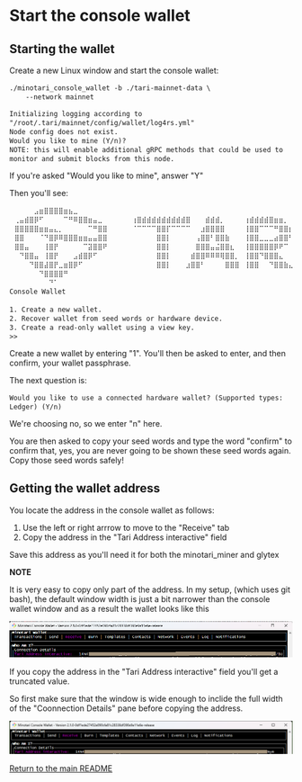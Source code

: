 # Start the console wallet

## Starting the wallet

Create a new Linux window and start the console wallet:

```console
./minotari_console_wallet -b ./tari-mainnet-data \
    --network mainnet
```

```console
Initializing logging according to "/root/.tari/mainnet/config/wallet/log4rs.yml"
Node config does not exist.
Would you like to mine (Y/n)?
NOTE: this will enable additional gRPC methods that could be used to monitor and submit blocks from this node.
```

If you're asked "Would you like to mine", answer "Y"

Then you'll see:

```console
⠀⠀⠀⠀⠀⣠⣶⣿⣿⣿⣿⣶⣦⣀
⠀⢀⣤⣾⣿⡿⠋⠀⠀⠀⠀⠉⠛⠿⣿⣿⣶⣤⣀⠀⠀⠀⠀⠀⠀⢰⣿⣾⣾⣾⣾⣾⣾⣾⣾⣾⣿⠀⠀⠀⣾⣾⣾⡀⠀⠀⠀⠀⢰⣾⣾⣾⣾⣿⣶⣶⡀⠀⠀⠀⢸⣾⣿⠀
⠀⣿⣿⣿⣿⣿⣶⣶⣤⣄⡀⠀⠀⠀⠀⠀⠉⠛⣿⣿⠀⠀⠀⠀⠀⠈⠉⠉⠉⠉⣿⣿⡏⠉⠉⠉⠉⠀⠀⣰⣿⣿⣿⣿⠀⠀⠀⠀⢸⣿⣿⠉⠉⠉⠛⣿⣿⡆⠀⠀⢸⣿⣿⠀
⠀⣿⣿⠀⠀⠀⠈⠙⣿⡿⠿⣿⣿⣿⣶⣶⣤⣤⣿⣿⠀⠀⠀⠀⠀⠀⠀⠀⠀⠀⣿⣿⡇⠀⠀⠀⠀⠀⢠⣿⣿⠃⣿⣿⣷⠀⠀⠀⢸⣿⣿⣀⣀⣀⣴⣿⣿⠃⠀⠀⢸⣿⣿⠀
⠀⣿⣿⣤⠀⠀⠀⢸⣿⡟⠀⠀⠀⠀⠀⠉⣽⣿⣿⠟⠀⠀⠀⠀⠀⠀⠀⠀⠀⠀⣿⣿⡇⠀⠀⠀⠀⠀⣿⣿⣿⣤⣬⣿⣿⣆⠀⠀⢸⣿⣿⣿⣿⣿⡿⠟⠉⠀⠀⠀⢸⣿⣿⠀
⠀⠀⠙⣿⣿⣤⠀⢸⣿⡟⠀⠀⠀⣠⣾⣿⡿⠋⠀⠀⠀⠀⠀⠀⠀⠀⠀⠀⠀⠀⣿⣿⡇⠀⠀⠀⠀⣾⣿⣿⠿⠿⠿⢿⣿⣿⡀⠀⢸⣿⣿⠙⣿⣿⣿⣄⠀⠀⠀⠀⢸⣿⣿⠀
⠀⠀⠀⠀⠙⣿⣿⣼⣿⡟⣀⣶⣿⡿⠋⠀⠀⠀⠀⠀⠀⠀⠀⠀⠀⠀⠀⠀⠀⠀⣿⣿⡇⠀⠀⠀⣰⣿⣿⠃⠀⠀⠀⠀⣿⣿⣿⠀⢸⣿⣿⠀⠀⠙⣿⣿⣷⣄⠀⠀⢸⣿⣿⠀
⠀⠀⠀⠀⠀⠀⠙⣿⣿⣿⣿⠛⠀
⠀⠀⠀⠀⠀⠀⠀⠀⠙⠁⠀
Console Wallet

1. Create a new wallet.
2. Recover wallet from seed words or hardware device.
3. Create a read-only wallet using a view key.
>>
```

Create a new wallet by entering "1". You'll then be asked to enter, and then confirm, your wallet passphrase.

The next question is:

```console
Would you like to use a connected hardware wallet? (Supported types: Ledger) (Y/n)
```

We're choosing no, so we enter "n" here.

You are then asked to copy your seed words and type the word "confirm" to confirm that, yes,
you are never going to be shown these seed words again. Copy those seed words safely!

## Getting the wallet address

You locate the address in the console wallet as follows:

1. Use the left or right arrrow to move to the "Receive" tab
2. Copy the address in the "Tari Address interactive"  field

Save this address as you'll need it for both the minotari_miner and glytex

**NOTE**

It is very easy to copy only part of the address. In my setup, (which uses git bash), the default window width 
is just a bit narrower than the console wallet window and as a result the wallet looks like this

![Default view on some systems](images/console_wallet_recv_1.png)

If you copy the address in the "Tari Address interactive"  field you'll get a truncated value.

So first make sure that the window is wide enough to inclide the full width of the "Coonnection Details" 
pane before copying the address.

![View now wide enough to see full addresses](images/console_wallet_recv_2.png)


[Return to the main README](README.md)
